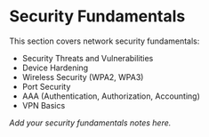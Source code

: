 # Security Fundamentals

This section covers network security fundamentals:

- Security Threats and Vulnerabilities
- Device Hardening
- Wireless Security (WPA2, WPA3)
- Port Security
- AAA (Authentication, Authorization, Accounting)
- VPN Basics

*Add your security fundamentals notes here.*
